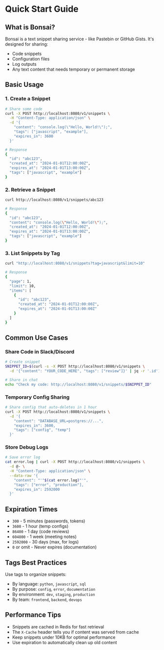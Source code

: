 # Quick Start Guide

## What is Bonsai?

Bonsai is a text snippet sharing service - like Pastebin or GitHub Gists. It's designed for sharing:
- Code snippets
- Configuration files
- Log outputs
- Any text content that needs temporary or permanent storage

## Basic Usage

### 1. Create a Snippet

```bash
# Share some code
curl -X POST http://localhost:8080/v1/snippets \
  -H "Content-Type: application/json" \
  -d '{
    "content": "console.log(\"Hello, World!\");",
    "tags": ["javascript", "example"],
    "expires_in": 3600
  }'

# Response
{
  "id": "abc123",
  "created_at": "2024-01-01T12:00:00Z",
  "expires_at": "2024-01-01T13:00:00Z",
  "tags": ["javascript", "example"]
}
```

### 2. Retrieve a Snippet

```bash
curl http://localhost:8080/v1/snippets/abc123

# Response
{
  "id": "abc123",
  "content": "console.log(\"Hello, World!\");",
  "created_at": "2024-01-01T12:00:00Z",
  "expires_at": "2024-01-01T13:00:00Z",
  "tags": ["javascript", "example"]
}
```

### 3. List Snippets by Tag

```bash
curl "http://localhost:8080/v1/snippets?tag=javascript&limit=10"

# Response
{
  "page": 1,
  "limit": 10,
  "items": [
    {
      "id": "abc123",
      "created_at": "2024-01-01T12:00:00Z",
      "expires_at": "2024-01-01T13:00:00Z"
    }
  ]
}
```

## Common Use Cases

### Share Code in Slack/Discord

```bash
# Create snippet
SNIPPET_ID=$(curl -s -X POST http://localhost:8080/v1/snippets \
  -d '{"content": "YOUR_CODE_HERE", "tags": ["review"]}' | jq -r '.id')

# Share in chat
echo "Check my code: http://localhost:8080/v1/snippets/$SNIPPET_ID"
```

### Temporary Config Sharing

```bash
# Share config that auto-deletes in 1 hour
curl -X POST http://localhost:8080/v1/snippets \
  -d '{
    "content": "DATABASE_URL=postgres://...",
    "expires_in": 3600,
    "tags": ["config", "temp"]
  }'
```

### Store Debug Logs

```bash
# Save error log
cat error.log | curl -X POST http://localhost:8080/v1/snippets \
  -d @- \
  -H "Content-Type: application/json" \
  --data-raw '{
    "content": "'"$(cat error.log)"'",
    "tags": ["error", "production"],
    "expires_in": 2592000
  }'
```

## Expiration Times

- `300` - 5 minutes (passwords, tokens)
- `3600` - 1 hour (temp configs)
- `86400` - 1 day (code reviews)
- `604800` - 1 week (meeting notes)
- `2592000` - 30 days (max, for logs)
- `0` or omit - Never expires (documentation)

## Tags Best Practices

Use tags to organize snippets:
- By language: `python`, `javascript`, `sql`
- By purpose: `config`, `error`, `documentation`
- By environment: `dev`, `staging`, `production`
- By team: `frontend`, `backend`, `devops`

## Performance Tips

- Snippets are cached in Redis for fast retrieval
- The `X-Cache` header tells you if content was served from cache
- Keep snippets under 10KB for optimal performance
- Use expiration to automatically clean up old content